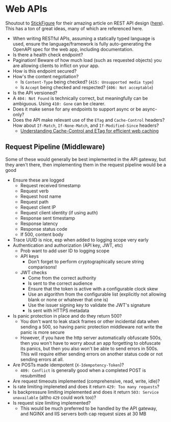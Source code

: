 # Web APIs

Shoutout to [StickFigure](https://github.com/stickfigure) for their amazing
article on REST API design
([here](https://github.com/stickfigure/blog/wiki/How-to-%28and-how-not-to%29-design-REST-APIs)).
This has a ton of great ideas, many of which are referenced here.

- When writing RESTful APIs, assuming a statically typed language is used,
ensure the language/framework is fully auto-generating the OpenAPI spec for the
web app, including documentation.
- Is there a health check endpoint?
- Pagination! Beware of how much load (such as requested objects) you are
allowing clients to inflict on your app.
- How is this endpoint secured?
- How's the content negotiation?
    - Is `Content-Type` being checked? (`415: Unsupported media type`)
    - Is `Accept` being checked and respected? (`406: Not acceptable`)
- Is the API versioned?
- A `404: Not Found` is technically correct, but meaningfully can be ambiguous.
Using `410: Gone` can be clearer.
- Does it make sense for any endpoints to support async or be async-only?
- Does the API make relevant use of the `ETag` and `Cache-Control` headers? How
about `If-Match`, `If-None-Match`, and `If-Modified-Since` headers?
    - [Understanding Cache-Control and ETag for efficient web caching](https://dev.to/andreasbergstrom/understanding-cache-control-and-etag-for-efficient-web-caching-2nf5)

## Request Pipeline (Middleware)

Some of these would generally be best implemented in the API gateway, but they
aren't there, then implementing them in the request pipeline would be a good

- Ensure these are logged
    - Request received timestamp
    - Request verb
    - Request host name
    - Request path
    - Request client IP
    - Request client identity (if using auth)
    - Response sent timestamp
    - Response latency
    - Response status code
    - If 500, content body
- Trace UUID is nice, esp when added to logging scope very early
- Authentication and authorization (API key, JWT, etc)
    - Prob want to add user ID to logging scope
    - API keys
        - Don't forget to perform cryptographically secure string comparisons!
    - JWT checks
        - Come from the correct authority
        - Is sent to the correct audience
        - Ensure that the token is active with a configurable clock skew
        - Use an algorithm from the configurable list (explicitly not allowing
        blank or none or whatever that one is)
        - Use the issuer signing key to validate the JWT's signature
        - Is sent with HTTPS metadata
- Is panic protection in place and do they return 500?
    - You don't want to leak stack frames or other incidental data when sending
      a 500, so having panic protection middleware not write the panic is more
    secure
    - However, if you have the http server automatically obfuscate 500s, then
    you won't have to worry about an app forgetting to obfuscate its panics, but
    then you also won't be able to send errors in 500s. This will require either
    sending errors on another status code or not sending errors at all.
- Are POSTs made idempotent (`X-Idempotency-Token`)?
    - `409: Conflict` is generally good when a completed POST is resubmitted
- Are request timeouts implemented (comprehensive, read, write, idle)?
- Is rate limiting impleneted and does it return `429: Too many requests`?
- Is backpressure limiting implemented and does it return `503: Service
unavailable` (altho `429` could work too)?
- Is request size limiting implemented?
    - This would be much preferred to be handled by the API gateway, and NGINX
    and IIS servers both cap request sizes at 30 MB

